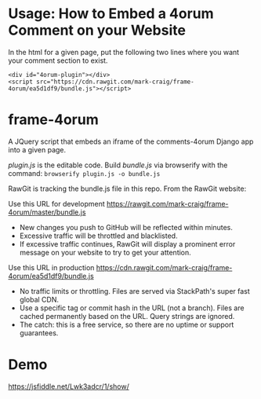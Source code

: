 # Usage: How to Embed a 4orum Comment on your Website
In the html for a given page, put the following two lines where you want your comment section to exist.
```
<div id="4orum-plugin"></div>
<script src="https://cdn.rawgit.com/mark-craig/frame-4orum/ea5d1df9/bundle.js"></script>
```

# frame-4orum
A JQuery script that embeds an iframe of the comments-4orum Django app into a given page.

*plugin.js* is the editable code. Build *bundle.js* via browserify with the command:
``
browserify plugin.js -o bundle.js
``

RawGit is tracking the bundle.js file in this repo. From the RawGit website:

Use this URL for development
https://rawgit.com/mark-craig/frame-4orum/master/bundle.js
* New changes you push to GitHub will be reflected within minutes.
* Excessive traffic will be throttled and blacklisted.
* If excessive traffic continues, RawGit will display a prominent error message on your website to try to get your attention.

Use this URL in production
https://cdn.rawgit.com/mark-craig/frame-4orum/ea5d1df9/bundle.js
* No traffic limits or throttling. Files are served via StackPath's super fast global CDN.
* Use a specific tag or commit hash in the URL (not a branch). Files are cached permanently based on the URL. Query strings are ignored.
* The catch: this is a free service, so there are no uptime or support guarantees.

# Demo
https://jsfiddle.net/Lwk3adcr/1/show/
